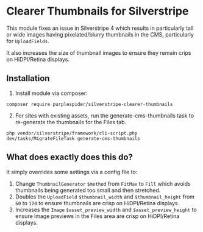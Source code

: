 # Clearer Thumbnails for Silverstripe

This module fixes an issue in Silverstripe 4 which results in particularly tall or wide images having pixelated/blurry thumbnails in the CMS, particularly for `UploadFields`.

It also increases the size of thumbnail images to ensure they remain crips on HiDPI/Retina displays.

## Installation

1. Install module via composer:
````
composer require purplespider/silverstripe-clearer-thumbnails
````
2. For sites with existing assets, run the generate-cms-thumbnails task to re-generate the thumbnails for the Files tab.
````
php vendor/silverstripe/framework/cli-script.php dev/tasks/MigrateFileTask generate-cms-thumbnails
````

## What does exactly does this do?

It simply overrides some settings via a config file to:
1. Change `ThumbnailGenerator` `$method` from `FitMax` to `Fill` which avoids thumbnails being generated too small and then stretched.
2. Doubles the `UploadField` `$thumbnail_width` and `$thumbnail_height` from `60` to `120` to ensure thumbnails are crisp on HiDPI/Retina displays.
3. Increases the `Image` `$asset_preview_width` and `$asset_preview_height` to ensure image previews in the Files area are crisp on HiDPI/Retina displays.